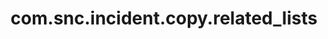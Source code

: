 ---
weight: 1229
layout: page
title: com.snc.incident.copy.related_lists
description: ""
value: "task_ci,task_cmdb_ci_service"
---